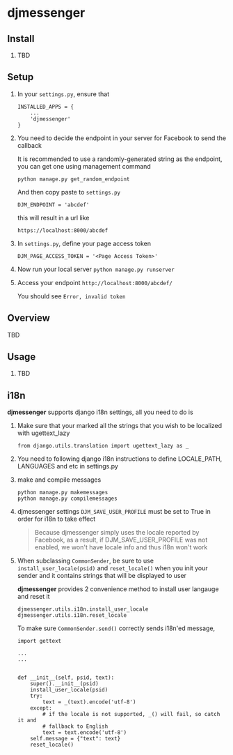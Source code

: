# djmessenger

## Install

1. TBD

## Setup

1. In your `settings.py`, ensure that

    ```
    INSTALLED_APPS = {
        ...
        'djmessenger'
    }
    ```

2. You need to decide the endpoint in your server for Facebook to send the callback

    It is recommended to use a randomly-generated string as the endpoint, you can get one using management command
    
    ```
    python manage.py get_random_endpoint
    ```
    
    And then copy paste to `settings.py` 
     
    ```
    DJM_ENDPOINT = 'abcdef'
    ```
    
    this will result in a url like
    
    `https://localhost:8000/abcdef`

3. In `settings.py`, define your page access token

    ```
    DJM_PAGE_ACCESS_TOKEN = '<Page Access Token>'
    ```
    
4. Now run your local server `python manage.py runserver`

5. Access your endpoint `http://localhost:8000/abcdef/`

    You should see `Error, invalid token`
    
## Overview

TBD
    
## Usage

1. TBD

## i18n

**djmessenger** supports django i18n settings, all you need to do is

1. Make sure that your marked all the strings that you wish to be localized with ugettext_lazy

    `from django.utils.translation import ugettext_lazy as _`
    
2. You need to following django i18n instructions to define LOCALE_PATH, LANGUAGES and etc in settings.py

3. make and compile messages

    ```
    python manage.py makemessages
    python manage.py compilemessages
    ```
    
4. djmessenger settings `DJM_SAVE_USER_PROFILE` must be set to True in order for i18n to take effect

    > Because djmessenger simply uses the locale reported by Facebook,
    > as a result, if DJM_SAVE_USER_PROFILE was not enabled, we won't 
    > have locale info and thus i18n won't work
    
5. When subclassing `CommonSender`, be sure to use `install_user_locale(psid)` and `reset_locale()` when you init your sender and it contains strings that will be displayed to user

    **djmessenger** provides 2 convenience method to install user langauge and reset it
    
    ```
    djmessenger.utils.i18n.install_user_locale
    djmessenger.utils.i18n.reset_locale
    ```

    To make sure `CommonSender.send()` correctly sends i18n'ed message,
     
    ```
    import gettext
    
    ... 
    ...
    
    
    def __init__(self, psid, text):
        super().__init__(psid)
        install_user_locale(psid)
        try:
            text = _(text).encode('utf-8')
        except:
            # if the locale is not supported, _() will fail, so catch it and
            # fallback to English
            text = text.encode('utf-8')
        self.message = {"text": text}
        reset_locale()
    ```
